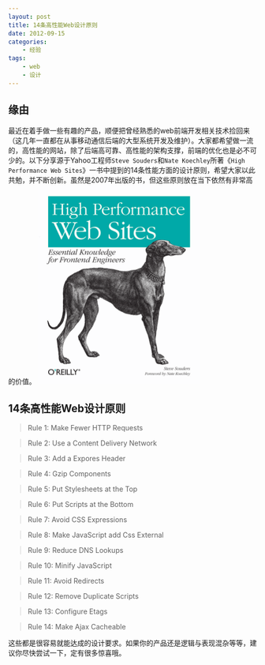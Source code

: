 ```yaml
---
layout: post
title: 14条高性能Web设计原则
date: 2012-09-15
categories:
    - 经验
tags:
    - web
    - 设计
---
```

## 缘由

最近在着手做一些有趣的产品，顺便把曾经熟悉的web前端开发相关技术捡回来（这几年一直都在从事移动通信后端的大型系统开发及维护）。大家都希望做一流的，高性能的网站，除了后端高可靠、高性能的架构支撑，前端的优化也是必不可少的。以下分享源于Yahoo工程师`Steve Souders`和`Nate Koechley`所著《`High Performance Web Sites`》一书中提到的14条性能方面的设计原则，希望大家以此共勉，并不断创新。虽然是2007年出版的书，但这些原则放在当下依然有非常高的价值。
![High Perforrmance Web Sites](/img/book_covers/high_performance_web_sites.png)

## 14条高性能Web设计原则

> Rule <span class="badge badge-info">1</span>: Make Fewer HTTP Requests

> Rule <span class="badge badge-info">2</span>: Use a Content Delivery Network

> Rule <span class="badge badge-info">3</span>: Add a Expores Header

> Rule <span class="badge badge-info">4</span>: Gzip Components

> Rule <span class="badge badge-info">5</span>: Put Stylesheets at the Top

> Rule <span class="badge badge-info">6</span>: Put Scripts at the Bottom

> Rule <span class="badge badge-info">7</span>: Avoid CSS Expressions

> Rule <span class="badge badge-info">8</span>: Make JavaScript add Css External

> Rule <span class="badge badge-info">9</span>: Reduce DNS Lookups

> Rule <span class="badge badge-info">10</span>: Minify JavaScript

> Rule <span class="badge badge-info">11</span>: Avoid Redirects

> Rule <span class="badge badge-info">12</span>: Remove Duplicate Scripts

> Rule <span class="badge badge-info">13</span>: Configure Etags

> Rule <span class="badge badge-info">14</span>: Make Ajax Cacheable

这些都是很容易就能达成的设计要求。如果你的产品还是逻辑与表现混杂等等，建议你尽快尝试一下，定有很多惊喜哦。


